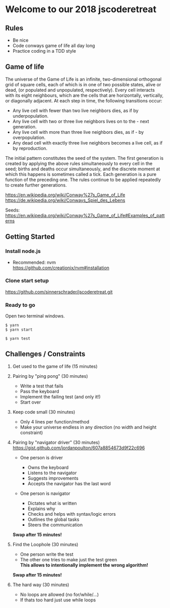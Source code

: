 # Welcome to our 2018 jscoderetreat

## Rules

- Be nice
- Code conways game of life all day long
- Practice coding in a TDD style

## Game of life

The universe of the Game of Life is an infinite, two-dimensional orthogonal grid of square cells, each of which is in one of two possible states, alive or dead, (or populated and unpopulated, respectively). Every cell interacts with its eight neighbours, which are the cells that are horizontally, vertically, or diagonally adjacent. At each step in time, the following transitions occur:

- Any live cell with fewer than two live neighbors dies, as if by underpopulation.
- Any live cell with two or three live neighbors lives on to the - next generation.
- Any live cell with more than three live neighbors dies, as if - by overpopulation.
- Any dead cell with exactly three live neighbors becomes a live cell, as if by reproduction.

The initial pattern constitutes the seed of the system. The first generation is created by applying the above rules simultaneously to every cell in the seed; births and deaths occur simultaneously, and the discrete moment at which this happens is sometimes called a tick. Each generation is a pure function of the preceding one. The rules continue to be applied repeatedly to create further generations.

https://en.wikipedia.org/wiki/Conway%27s_Game_of_Life
https://de.wikipedia.org/wiki/Conways_Spiel_des_Lebens

Seeds:
https://en.wikipedia.org/wiki/Conway%27s_Game_of_Life#Examples_of_patterns

## Getting Started

### Install node.js

- Recommended: nvm  
  https://github.com/creationix/nvm#installation

### Clone start setup

https://github.com/sinnerschrader/jscoderetreat.git

### Ready to go

Open two terminal windows.

```shell
$ yarn
$ yarn start
```

```shell
$ yarn test
```

## Challenges / Constraints

1. Get used to the game of life (15 minutes)
1. Pairing by "ping pong" (30 minutes)

   - Write a test that fails
   - Pass the keyboard
   - Implement the failing test (and only it!)
   - Start over

1. Keep code small (30 minutes)

   - Only 4 lines per function/method
   - Make your universe endless in any direction
     (no width and height constraint)

1. Pairing by "navigator driver" (30 minutes)
   https://gist.github.com/jordanpoulton/607a8854673d9f22c696

   - One person is driver

     - Owns the keyboard
     - Listens to the navigator
     - Suggests improvements
     - Accepts the navigator has the last word

   - One person is navigator

     - Dictates what is written
     - Explains why
     - Checks and helps with syntax/logic errors
     - Outlines the global tasks
     - Steers the communication

   **Swap after 15 minutes!**

1. Find the Loophole (30 minutes)

   - One person write the test
   - The other one tries to make just the test green  
      **This allows to intentionally implement the wrong algorithm!**

   **Swap after 15 minutes!**

1. The hard way (30 minutes)

   - No loops are allowed (no for/while/...)
   - If thats too hard just use while loops
